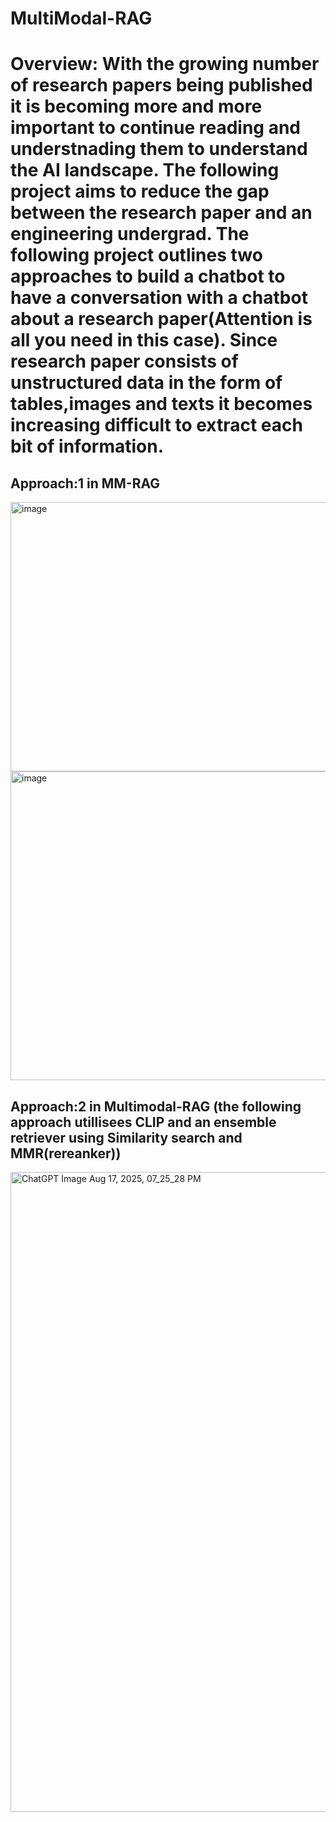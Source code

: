 # MultiModal-RAG

# Overview: With the growing number of research papers being published it is becoming more and more important to continue reading and understnading them to understand the AI landscape. The following project aims to reduce the gap between the research paper and an engineering undergrad. The following project outlines two approaches to build a chatbot to have a conversation with a chatbot about a research paper(Attention is all you need in this case). Since research paper consists of unstructured data in the form of tables,images and texts it becomes increasing difficult to extract each bit of information.

## Approach:1 in MM-RAG
<img width="850" height="431" alt="image" src="https://github.com/user-attachments/assets/10c39482-64b2-4c60-b225-4b06c49df0e4" />

<img width="850" height="494" alt="image" src="https://github.com/user-attachments/assets/24bbc42d-fb97-4189-99b7-01b7b61a30e1" />


## Approach:2 in Multimodal-RAG (the following approach utillisees CLIP and an ensemble retriever using Similarity search and MMR(rereanker))

<img width="1536" height="1024" alt="ChatGPT Image Aug 17, 2025, 07_25_28 PM" src="https://github.com/user-attachments/assets/7cbd9cc4-aa9b-45cf-ad4c-9b2ca84b7d83" />

